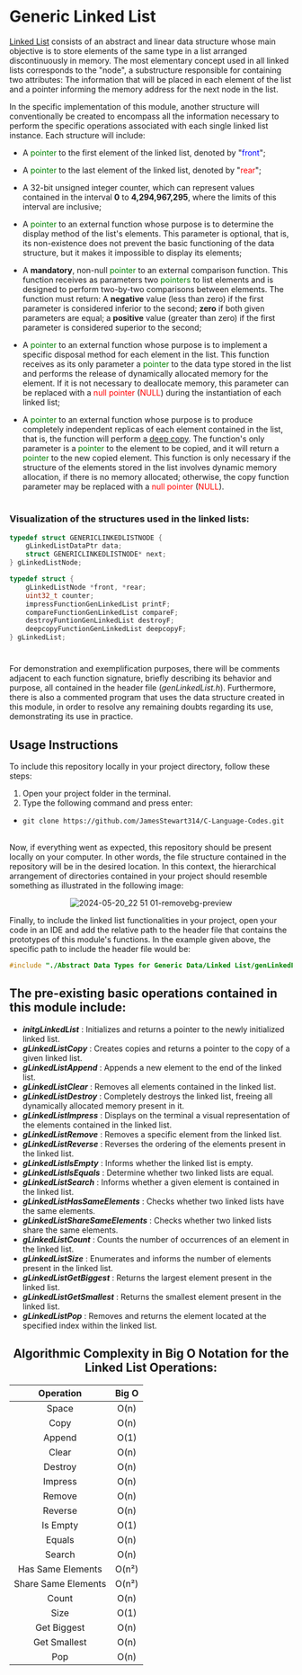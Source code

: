 # Generic Linked List

[Linked List](https://www.tutorialspoint.com/data_structures_algorithms/linked_list_algorithms.htm) consists of an abstract and linear data structure whose main objective is to store elements of the same type in a list arranged discontinuously in memory. The most elementary concept used in all linked lists corresponds to the "node", a substructure responsible for containing two attributes: The information that will be placed in each element of the list and a pointer informing the memory address for the next node in the list.

In the specific implementation of this module, another structure will conventionally be created to encompass all the information necessary to perform the specific operations associated with each single linked list instance. Each structure will include:
* A <span style="color:green;">pointer</span> to the first element of the linked list, denoted by "<span style="color:blue;">front</span>";

* A <span style="color:green;">pointer</span> to the last element of the linked list, denoted by "<span style="color:red;">rear</span>";

* A 32-bit unsigned integer counter, which can represent values contained in the interval **0** to **4,294,967,295**, where the limits of this interval are inclusive;
* A <span style="color:green;">pointer</span> to an external function whose purpose is to determine the display method of the list's elements. This parameter is optional, that is, its non-existence does not prevent the basic functioning of the data structure, but it makes it impossible to display its elements;

* A **mandatory**, non-null <span style="color:green;">pointer</span> to an external comparison function. This function receives as parameters two <span style="color:green;">pointers</span> to list elements and is designed to perform two-by-two comparisons between elements. The function must return: A **negative** value (less than zero) if the first parameter is considered inferior to the second; **zero** if both given parameters are equal; a **positive** value (greater than zero) if the first parameter is considered superior to the second;

* A <span style="color:green;">pointer</span> to an external function whose purpose is to implement a specific disposal method for each element in the list. This function receives as its only parameter a <span style="color:green;">pointer</span> to the data type stored in the list and performs the release of dynamically allocated memory for the element. If it is not necessary to deallocate memory, this parameter can be replaced with a <span style="color:red;">null pointer</span> (<span style="color:red;">NULL</span>) during the instantiation of each linked list;

* A <span style="color:green;">pointer</span> to an external function whose purpose is to produce completely independent replicas of each element contained in the list, that is, the function will perform a [deep copy](https://developer.mozilla.org/en-US/docs/Glossary/Deep_copy). The function's only parameter is a <span style="color:green;">pointer</span> to the element to be copied, and it will return a <span style="color:green;">pointer</span> to the new copied element. This function is only necessary if the structure of the elements stored in the list involves dynamic memory allocation, if there is no memory allocated; otherwise, the copy function parameter may be replaced with a <span style="color:red;">null pointer</span> (<span style="color:red;">NULL</span>).

#
### Visualization of the structures used in the linked lists:
```c
typedef struct GENERICLINKEDLISTNODE {
    gLinkedListDataPtr data;
    struct GENERICLINKEDLISTNODE* next;
} gLinkedListNode;

typedef struct {
    gLinkedListNode *front, *rear;
    uint32_t counter;
    impressFunctionGenLinkedList printF;
    compareFunctionGenLinkedList compareF;
    destroyFuntionGenLinkedList destroyF;
    deepcopyFunctionGenLinkedList deepcopyF;
} gLinkedList;
```
#

For demonstration and exemplification purposes, there will be comments adjacent to each function signature, briefly describing its behavior and purpose, all contained in the header file (*genLinkedList.h*). Furthermore, there is also a commented program that uses the data structure created in this module, in order to resolve any remaining doubts regarding its use, demonstrating its use in practice.

## Usage Instructions
To include this repository locally in your project directory, follow these steps:
1. Open your project folder in the terminal.
2. Type the following command and press enter:
<ul>
    <li><code>git clone https://github.com/JamesStewart314/C-Language-Codes.git</code></li>
</ul>

</br>
Now, if everything went as expected, this repository should be present locally on your computer. In other words, the file structure contained in the repository will be in the desired location. In this context, the hierarchical arrangement of directories contained in your project should resemble something as illustrated in the following image:
</br>

<div align="center">
    
![2024-05-20_22 51 01-removebg-preview](https://github.com/JamesStewart314/C-Language-Codes/assets/133912146/a3d8d5a3-c597-499e-a189-ce19b4dbddb4)


</div>

Finally, to include the linked list functionalities in your project, open your code in an IDE and add the relative path to the header file that contains the prototypes of this module's functions. In the example given above, the specific path to include the header file would be:

```c
#include "./Abstract Data Types for Generic Data/Linked List/genLinkedList.h"
```

## The pre-existing basic operations contained in this module include:
* ***initgLinkedList*** : Initializes and returns a pointer to the newly initialized linked list.
* ***gLinkedListCopy*** : Creates copies and returns a pointer to the copy of a given linked list.
* ***gLinkedListAppend*** : Appends a new element to the end of the linked list.
* ***gLinkedListClear*** : Removes all elements contained in the linked list.
* ***gLinkedListDestroy*** : Completely destroys the linked list, freeing all dynamically allocated memory present in it.
* ***gLinkedListImpress*** : Displays on the terminal a visual representation of the elements contained in the linked list.
* ***gLinkedListRemove*** : Removes a specific element from the linked list.
* ***gLinkedListReverse*** : Reverses the ordering of the elements present in the linked list.
* ***gLinkedListIsEmpty*** : Informs whether the linked list is empty.
* ***gLinkedListIsEquals*** : Determine whether two linked lists are equal.
* ***gLinkedListSearch*** : Informs whether a given element is contained in the linked list.
* ***gLinkedListHasSameElements*** : Checks whether two linked lists have the same elements.
* ***gLinkedListShareSameElements*** : Checks whether two linked lists share the same elements.
* ***gLinkedListCount*** : Counts the number of occurrences of an element in the linked list.
* ***gLinkedListSize*** : Enumerates and informs the number of elements present in the linked list.
* ***gLinkedListGetBiggest*** : Returns the largest element present in the linked list.
* ***gLinkedListGetSmallest*** : Returns the smallest element present in the linked list.
* ***gLinkedListPop*** : Removes and returns the element located at the specified index within the linked list.

<div align="center">

## Algorithmic Complexity in Big O Notation for the Linked List Operations:

| Operation               | Big O   |
|:-----------------------:|:-------:|
| Space                   | O(n)    |
| Copy                    | O(n)    |
| Append                  | O(1)    |
| Clear                   | O(n)    |
| Destroy                 | O(n)    |
| Impress                 | O(n)    |
| Remove                  | O(n)    |
| Reverse                 | O(n)    |
| Is Empty                | O(1)    |
| Equals                  | O(n)    |
| Search                  | O(n)    |
| Has Same Elements       | O(n²)   |
| Share Same Elements     | O(n²)   |
| Count                   | O(n)    |
| Size                    | O(1)    |
| Get Biggest             | O(n)    |
| Get Smallest            | O(n)    |
| Pop                     | O(n)    |

</div>
